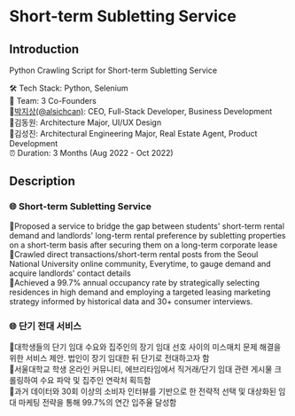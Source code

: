 # Short-term Subletting Service
## Introduction  
Python Crawling Script for Short-term Subletting Service  

🛠 Tech Stack: Python, Selenium  
👥 Team: 3 Co-Founders  
🔸[박지상(@alsichcan)](https://github.com/alsichcan): CEO, Full-Stack Developer, Business Development  
🔸김동원: Architecture Major, UI/UX Design  
🔸김성진: Architectural Engineering Major, Real Estate Agent, Product Development  
⏰ Duration: 3 Months (Aug 2022 - Oct 2022) 

## Description
### 🌐 Short-term Subletting Service  
🔸Proposed a service to bridge the gap between students' short-term rental demand and landlords' long-term rental preference by subletting properties on a short-term basis after securing them on a long-term corporate lease  
🔸Crawled direct transactions/short-term rental posts from the Seoul National University online community, Everytime, to gauge demand and acquire landlords' contact details  
🔸Achieved a 99.7% annual occupancy rate by strategically selecting residences in high demand and employing a targeted leasing marketing strategy informed by historical data and 30+ consumer interviews.  

### 🌐 단기 전대 서비스  
🔸대학생들의 단기 임대 수요와 집주인의 장기 임대 선호 사이의 미스매치 문제 해결을 위한 서비스 제안. 법인이 장기 임대한 뒤 단기로 전대하고자 함  
🔸서울대학교 학생 온라인 커뮤니티, 에브리타임에서 직거래/단기 임대 관련 게시물 크롤링하여 수요 파악 및 집주인 연락처 획득함  
🔸과거 데이터와 30회 이상의 소비자 인터뷰를 기반으로 한 전략적 선택 및 대상화된 임대 마케팅 전략을 통해 99.7%의 연간 입주율 달성함  

